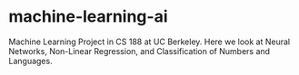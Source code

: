 # machine-learning-ai

Machine Learning Project in CS 188 at UC Berkeley.
Here we look at Neural Networks, Non-Linear Regression,
and Classification of Numbers and Languages.

